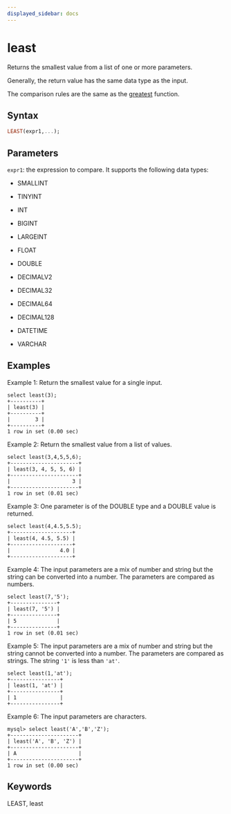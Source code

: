 ```yaml
---
displayed_sidebar: docs
---
```


# least



Returns the smallest value from a list of one or more parameters.

Generally, the return value has the same data type as the input.

The comparison rules are the same as the [greatest](greatest.md) function.

## Syntax

```Haskell
LEAST(expr1,...);
```

## Parameters

`expr1`: the expression to compare. It supports the following data types:

- SMALLINT

- TINYINT

- INT

- BIGINT

- LARGEINT

- FLOAT

- DOUBLE

- DECIMALV2

- DECIMAL32

- DECIMAL64

- DECIMAL128

- DATETIME

- VARCHAR

## Examples

Example 1: Return the smallest value for a single input.

```Plain
select least(3);
+----------+
| least(3) |
+----------+
|        3 |
+----------+
1 row in set (0.00 sec)
```

Example 2: Return the smallest value from a list of values.

```Plain
select least(3,4,5,5,6);
+----------------------+
| least(3, 4, 5, 5, 6) |
+----------------------+
|                    3 |
+----------------------+
1 row in set (0.01 sec)
```

Example 3: One parameter is of the DOUBLE type and a DOUBLE value is returned.

```Plain
select least(4,4.5,5.5);
+--------------------+
| least(4, 4.5, 5.5) |
+--------------------+
|                4.0 |
+--------------------+
```

Example 4: The input parameters are a mix of number and string but the string can be converted into a number.  The parameters are compared as numbers.

```Plain
select least(7,'5');
+---------------+
| least(7, '5') |
+---------------+
| 5             |
+---------------+
1 row in set (0.01 sec)
```

Example 5: The input parameters are a mix of number and string but the string cannot be converted into a number. The parameters are compared as strings. The string `'1'` is less than `'at'`.

```Plain
select least(1,'at');
+----------------+
| least(1, 'at') |
+----------------+
| 1              |
+----------------+
```

Example 6: The input parameters are characters.

```Plain
mysql> select least('A','B','Z');
+----------------------+
| least('A', 'B', 'Z') |
+----------------------+
| A                    |
+----------------------+
1 row in set (0.00 sec)
```

## Keywords

LEAST, least